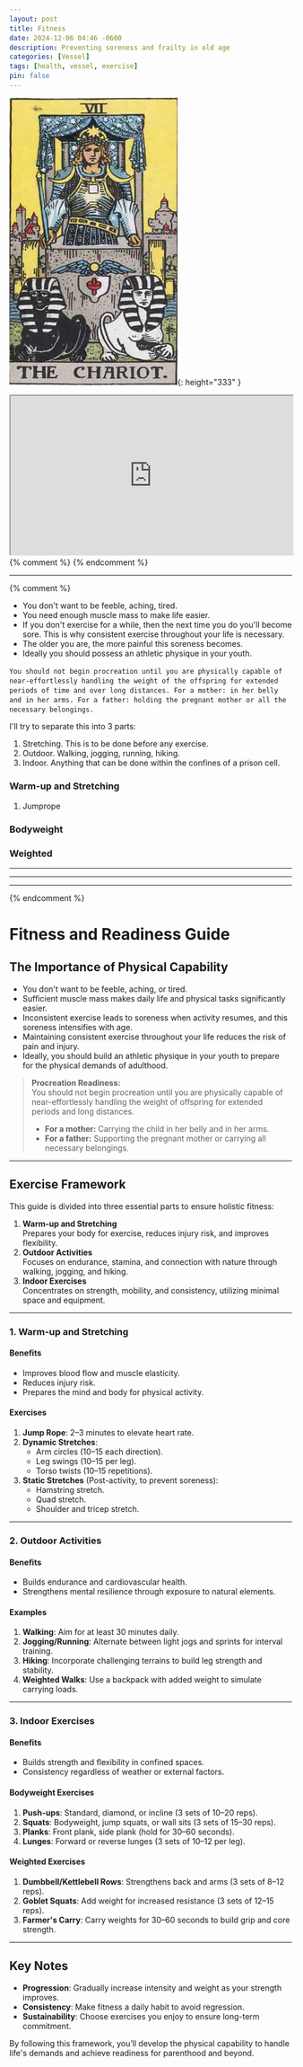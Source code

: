 ```yaml
---
layout: post
title: Fitness
date: 2024-12-06 04:46 -0600
description: Preventing soreness and frailty in old age
categories: [Vessel]
tags: [health, vessel, exercise]
pin: false
---
```


![Desktop View](/assets/media/images/07.png){: height="333" }
<iframe id="odysee-iframe" style="width:100%; aspect-ratio:16 / 9;" src="https://odysee.com/$/embed/@mivel:f/suicideboys-omniman:9?r=7FQSqskDpqQ2GGj1ybZbywXaahZqbELU&signature=b69a8d982414b4b9860f06658529eb050228a62fadf6a36bc979bc0a111530d236c8d1821c9749fa9faa39660a57983f0a60d3d36679cf5e3f61bbb1a5c4198d&signature_ts=1733504971" allowfullscreen></iframe>
{% comment %}
{% endcomment %}

---

{% comment %}
- You don't want to be feeble, aching, tired.
- You need enough muscle mass to make life easier.
- If you don't exercise for a while, then the next time you do you'll become sore. This is why consistent exercise throughout your life is necessary.
- The older you are, the more painful this soreness becomes.
- Ideally you should possess an athletic physique in your youth.

``You should not begin procreation until you are physically capable of near-effortlessly handling the weight of the offspring for extended periods of time and over long distances.
For a mother: in her belly and in her arms.
For a father: holding the pregnant mother or all the necessary belongings.``

I'll try to separate this into 3 parts:
1. Stretching. This is to be done before any exercise.
2. Outdoor. Walking, jogging, running, hiking.
3. Indoor. Anything that can be done within the confines of a prison cell.

### Warm-up and Stretching
1. Jumprope

### Bodyweight

### Weighted


---
---
---
{% endcomment %}
# Fitness and Readiness Guide

## The Importance of Physical Capability
- You don't want to be feeble, aching, or tired.
- Sufficient muscle mass makes daily life and physical tasks significantly easier.
- Inconsistent exercise leads to soreness when activity resumes, and this soreness intensifies with age.
- Maintaining consistent exercise throughout your life reduces the risk of pain and injury.
- Ideally, you should build an athletic physique in your youth to prepare for the physical demands of adulthood.

> **Procreation Readiness:**  
> You should not begin procreation until you are physically capable of near-effortlessly handling the weight of offspring for extended periods and long distances.  
> - **For a mother:** Carrying the child in her belly and in her arms.  
> - **For a father:** Supporting the pregnant mother or carrying all necessary belongings.  

---

## Exercise Framework
This guide is divided into three essential parts to ensure holistic fitness:

1. **Warm-up and Stretching**  
   Prepares your body for exercise, reduces injury risk, and improves flexibility.
2. **Outdoor Activities**  
   Focuses on endurance, stamina, and connection with nature through walking, jogging, and hiking.
3. **Indoor Exercises**  
   Concentrates on strength, mobility, and consistency, utilizing minimal space and equipment.

---

### 1. Warm-up and Stretching
#### Benefits
- Improves blood flow and muscle elasticity.
- Reduces injury risk.
- Prepares the mind and body for physical activity.

#### Exercises
1. **Jump Rope**: 2–3 minutes to elevate heart rate.  
2. **Dynamic Stretches**:
   - Arm circles (10–15 each direction).  
   - Leg swings (10–15 per leg).  
   - Torso twists (10–15 repetitions).  
3. **Static Stretches** (Post-activity, to prevent soreness):
   - Hamstring stretch.  
   - Quad stretch.  
   - Shoulder and tricep stretch.  

---

### 2. Outdoor Activities
#### Benefits
- Builds endurance and cardiovascular health.  
- Strengthens mental resilience through exposure to natural elements.  

#### Examples
1. **Walking**: Aim for at least 30 minutes daily.  
2. **Jogging/Running**: Alternate between light jogs and sprints for interval training.  
3. **Hiking**: Incorporate challenging terrains to build leg strength and stability.  
4. **Weighted Walks**: Use a backpack with added weight to simulate carrying loads.  

---

### 3. Indoor Exercises
#### Benefits
- Builds strength and flexibility in confined spaces.  
- Consistency regardless of weather or external factors.  

#### Bodyweight Exercises
1. **Push-ups**: Standard, diamond, or incline (3 sets of 10–20 reps).  
2. **Squats**: Bodyweight, jump squats, or wall sits (3 sets of 15–30 reps).  
3. **Planks**: Front plank, side plank (hold for 30–60 seconds).  
4. **Lunges**: Forward or reverse lunges (3 sets of 10–12 per leg).  

#### Weighted Exercises
1. **Dumbbell/Kettlebell Rows**: Strengthens back and arms (3 sets of 8–12 reps).  
2. **Goblet Squats**: Add weight for increased resistance (3 sets of 12–15 reps).  
3. **Farmer's Carry**: Carry weights for 30–60 seconds to build grip and core strength.  

---

## Key Notes
- **Progression**: Gradually increase intensity and weight as your strength improves.  
- **Consistency**: Make fitness a daily habit to avoid regression.  
- **Sustainability**: Choose exercises you enjoy to ensure long-term commitment.  

By following this framework, you’ll develop the physical capability to handle life's demands and achieve readiness for parenthood and beyond.
